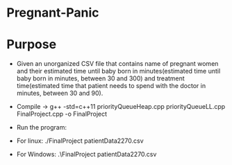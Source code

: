 # Pregnant-Panic
# Purpose
- Given an unorganized CSV file that contains name of pregnant women and their estimated time until baby born in minutes(estimated time until baby born in minutes, between 30 and 300) and treatment time(estimated time that patient needs to spend with the doctor in minutes, between 30 and 90). 

- Compile ->   g++ -std=c++11 priorityQueueHeap.cpp priorityQueueLL.cpp FinalProject.cpp -o FinalProject
- Run the program:
- For linux: ./FinalProject patientData2270.csv
- For Windows: .\FinalProject patientData2270.csv
